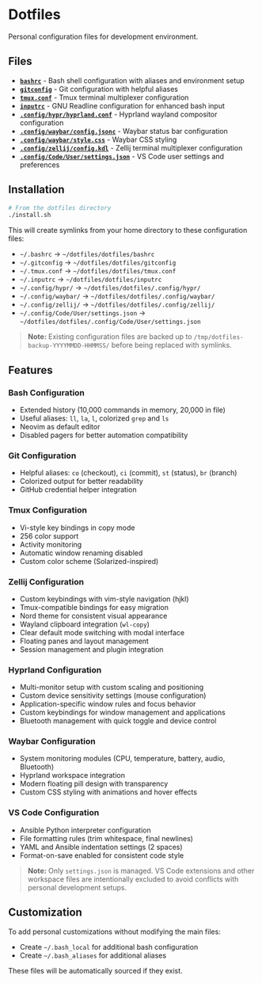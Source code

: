 # Dotfiles

Personal configuration files for development environment.

## Files

- **[`bashrc`](bashrc)** - Bash shell configuration with aliases and environment setup
- **[`gitconfig`](gitconfig)** - Git configuration with helpful aliases
- **[`tmux.conf`](tmux.conf)** - Tmux terminal multiplexer configuration
- **[`inputrc`](inputrc)** - GNU Readline configuration for enhanced bash input
- **[`.config/hypr/hyprland.conf`](.config/hypr/hyprland.conf)** - Hyprland wayland compositor configuration
- **[`.config/waybar/config.jsonc`](.config/waybar/config.jsonc)** - Waybar status bar configuration
- **[`.config/waybar/style.css`](.config/waybar/style.css)** - Waybar CSS styling
- **[`.config/zellij/config.kdl`](.config/zellij/config.kdl)** - Zellij terminal multiplexer configuration
- **[`.config/Code/User/settings.json`](.config/Code/User/settings.json)** - VS Code user settings and preferences

## Installation

```bash
# From the dotfiles directory
./install.sh
```

This will create symlinks from your home directory to these configuration files:

- `~/.bashrc` → `~/dotfiles/dotfiles/bashrc`
- `~/.gitconfig` → `~/dotfiles/dotfiles/gitconfig`
- `~/.tmux.conf` → `~/dotfiles/dotfiles/tmux.conf`
- `~/.inputrc` → `~/dotfiles/dotfiles/inputrc`
- `~/.config/hypr/` → `~/dotfiles/dotfiles/.config/hypr/`
- `~/.config/waybar/` → `~/dotfiles/dotfiles/.config/waybar/`
- `~/.config/zellij/` → `~/dotfiles/dotfiles/.config/zellij/`
- `~/.config/Code/User/settings.json` → `~/dotfiles/dotfiles/.config/Code/User/settings.json`

> **Note:** Existing configuration files are backed up to `/tmp/dotfiles-backup-YYYYMMDD-HHMMSS/`
> before being replaced with symlinks.

## Features

### Bash Configuration

- Extended history (10,000 commands in memory, 20,000 in file)
- Useful aliases: `ll`, `la`, `l`, colorized `grep` and `ls`
- Neovim as default editor
- Disabled pagers for better automation compatibility

### Git Configuration

- Helpful aliases: `co` (checkout), `ci` (commit), `st` (status), `br` (branch)
- Colorized output for better readability
- GitHub credential helper integration

### Tmux Configuration

- Vi-style key bindings in copy mode
- 256 color support
- Activity monitoring
- Automatic window renaming disabled
- Custom color scheme (Solarized-inspired)

### Zellij Configuration

- Custom keybindings with vim-style navigation (hjkl)
- Tmux-compatible bindings for easy migration
- Nord theme for consistent visual appearance
- Wayland clipboard integration (`wl-copy`)
- Clear default mode switching with modal interface
- Floating panes and layout management
- Session management and plugin integration

### Hyprland Configuration

- Multi-monitor setup with custom scaling and positioning
- Custom device sensitivity settings (mouse configuration)
- Application-specific window rules and focus behavior
- Custom keybindings for window management and applications
- Bluetooth management with quick toggle and device control

### Waybar Configuration

- System monitoring modules (CPU, temperature, battery, audio, Bluetooth)
- Hyprland workspace integration
- Modern floating pill design with transparency
- Custom CSS styling with animations and hover effects

### VS Code Configuration

- Ansible Python interpreter configuration
- File formatting rules (trim whitespace, final newlines)
- YAML and Ansible indentation settings (2 spaces)
- Format-on-save enabled for consistent code style

> **Note:** Only `settings.json` is managed. VS Code extensions and other workspace files
> are intentionally excluded to avoid conflicts with personal development setups.

## Customization

To add personal customizations without modifying the main files:

- Create `~/.bash_local` for additional bash configuration
- Create `~/.bash_aliases` for additional aliases

These files will be automatically sourced if they exist.
